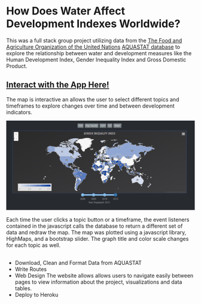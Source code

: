 # How Does Water Affect Development Indexes Worldwide?
This was a full stack group project utilizing data from the [The Food and Agriculture Organization of the United Nations](http://www.fao.org/home/en/) [AQUASTAT database](http://www.fao.org/nr/water/aquastat/main/index.stm) to explore the relationship between
water and development measures like the Human Development Index, Gender Inequality Index and Gross Domestic Product. 

## [Interact with the App Here!](https://waterstats.herokuapp.com)

The map is interactive an allows the user to select different topics and timeframes to explore changes over time and between development indicators. 

![WaterisWet WorldMap](https://github.com/cammster/WaterIsWet/blob/master/images/appmap.PNG)

Each time the user clicks a topic button or a timeframe, the event listeners contained in the javascript calls the database to return a different set of data and redraw the map. The map was plotted using a javascript library, HighMaps, and a bootstrap slider. The graph title and color scale changes for each topic as well. 

## 
* Download, Clean and Format Data from AQUASTAT
* Write Routes
* Web Design
The website allows allows users to navigate easily between pages to view information about the project, visualizations and data tables. 
* Deploy to Heroku
